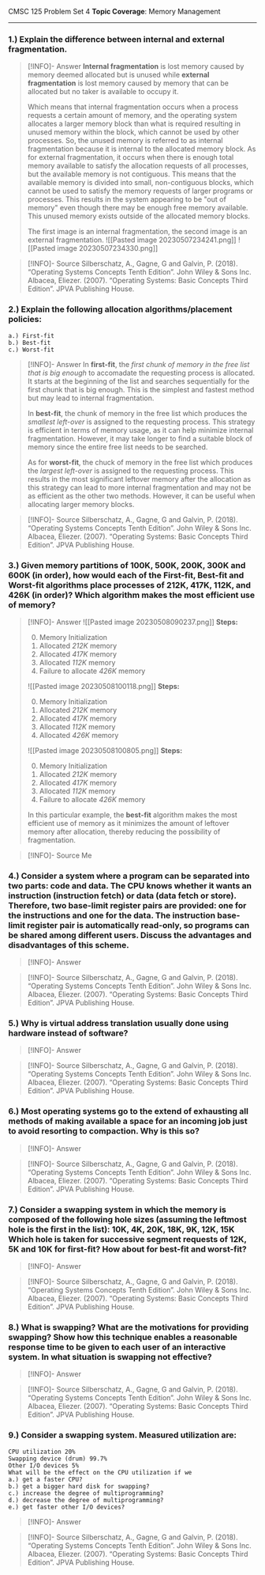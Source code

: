 CMSC 125 Problem Set 4
**Topic Coverage**: Memory Management

---

### 1.) Explain the difference between internal and external fragmentation.

> [!INFO]- Answer
> **Internal fragmentation** is lost memory caused by memory deemed allocated but is unused while **external fragmentation** is lost memory caused by memory that can be allocated but no taker is available to occupy it.
>
> Which means that internal fragmentation occurs when a process requests a certain amount of memory, and the operating system allocates a larger memory block than what is required resulting in unused memory within the block, which cannot be used by other processes. So, the unused memory is referred to as internal fragmentation because it is internal to the allocated memory block. As for external fragmentation, it occurs when there is enough total memory available to satisfy the allocation requests of all processes, but the available memory is not contiguous. This means that the available memory is divided into small, non-contiguous blocks, which cannot be used to satisfy the memory requests of larger programs or processes. This results in the system appearing to be "out of memory" even though there may be enough free memory available. This unused memory exists outside of the allocated memory blocks.
>
> The first image is an internal fragmentation, the second image is an external fragmentation.
> ![[Pasted image 20230507234241.png]]
> ![[Pasted image 20230507234330.png]]

> [!INFO]- Source
> Silberschatz, A., Gagne, G and Galvin, P. (2018). “Operating Systems Concepts Tenth Edition”. John Wiley & Sons Inc.
> Albacea, Eliezer. (2007). “Operating Systems: Basic Concepts Third Edition”. JPVA Publishing House.

### 2.) Explain the following allocation algorithms/placement policies:
```
a.) First-fit
b.) Best-fit
c.) Worst-fit
```

> [!INFO]- Answer
> In **first-fit**, the *first chunk of memory in the free list that is big enough* to accomadate the requesting process is allocated. It starts at the beginning of the list and searches sequentially for the first chunk that is big enough. This is the simplest and fastest method but may lead to internal fragmentation.
> 
> In **best-fit**, the chunk of memory in the free list which produces the *smallest left-over* is assigned to the requesting process. This strategy is efficient in terms of memory usage, as it can help minimize internal fragmentation. However, it may take longer to find a suitable block of memory since the entire free list needs to be searched.
> 
> As for **worst-fit**, the chuck of memory in the free list which produces the *largest left-over* is assigned to the requesting process. This results in the most significant leftover memory after the allocation as this strategy can lead to more internal fragmentation and may not be as efficient as the other two methods. However, it can be useful when allocating larger memory blocks.

> [!INFO]- Source
> Silberschatz, A., Gagne, G and Galvin, P. (2018). “Operating Systems Concepts Tenth Edition”. John Wiley & Sons Inc.
> Albacea, Eliezer. (2007). “Operating Systems: Basic Concepts Third Edition”. JPVA Publishing House.

### 3.) Given memory partitions of 100K, 500K, 200K, 300K and 600K (in order), how would each of the First-fit, Best-fit and Worst-fit algorithms place processes of 212K, 417K, 112K, and 426K (in order)? Which algorithm makes the most efficient use of memory?

> [!INFO]- Answer
>![[Pasted image 20230508090237.png]]
>**Steps:**
>
>0) Memory Initialization
>1) Allocated *212K* memory
>2) Allocated *417K* memory
>3) Allocated *112K* memory
>4) Failure to allocate *426K* memory
> 
> ![[Pasted image 20230508100118.png]]
>**Steps:**
>
>0) Memory Initialization
>1) Allocated *212K* memory
>2) Allocated *417K* memory
>3) Allocated *112K* memory
>4) Allocated *426K* memory
> 
> ![[Pasted image 20230508100805.png]]
>**Steps:**
>
>0) Memory Initialization
>1) Allocated *212K* memory
>2) Allocated *417K* memory
>3) Allocated *112K* memory
>4) Failure to allocate *426K* memory
>
> In this particular example, the **best-fit** algorithm makes the most efficient use of memory as it minimizes the amount of leftover memory after allocation, thereby reducing the possibility of fragmentation.

> [!INFO]- Source
> Me


### 4.) Consider a system where a program can be separated into two parts: code and data. The CPU knows whether it wants an instruction (instruction fetch) or data (data fetch or store). Therefore, two base-limit register pairs are provided: one for the instructions and one for the data. The instruction base-limit register pair is automatically read-only, so programs can be shared among different users. Discuss the advantages and disadvantages of this scheme.

> [!INFO]- Answer
>

> [!INFO]- Source
> Silberschatz, A., Gagne, G and Galvin, P. (2018). “Operating Systems Concepts Tenth Edition”. John Wiley & Sons Inc.
> Albacea, Eliezer. (2007). “Operating Systems: Basic Concepts Third Edition”. JPVA Publishing House.

### 5.) Why is virtual address translation usually done using hardware instead of software?

> [!INFO]- Answer
>

> [!INFO]- Source
> Silberschatz, A., Gagne, G and Galvin, P. (2018). “Operating Systems Concepts Tenth Edition”. John Wiley & Sons Inc.
> Albacea, Eliezer. (2007). “Operating Systems: Basic Concepts Third Edition”. JPVA Publishing House.

### 6.) Most operating systems go to the extend of exhausting all methods of making available a space for an incoming job just to avoid resorting to compaction. Why is this so?

> [!INFO]- Answer
>

> [!INFO]- Source
> Silberschatz, A., Gagne, G and Galvin, P. (2018). “Operating Systems Concepts Tenth Edition”. John Wiley & Sons Inc.
> Albacea, Eliezer. (2007). “Operating Systems: Basic Concepts Third Edition”. JPVA Publishing House.

### 7.) Consider a swapping system in which the memory is composed of the following hole sizes (assuming the leftmost hole is the first in the list): 10K, 4K, 20K, 18K, 9K, 12K, 15K Which hole is taken for successive segment requests of 12K, 5K and 10K for first-fit? How about for best-fit and worst-fit?

> [!INFO]- Answer
>

> [!INFO]- Source
> Silberschatz, A., Gagne, G and Galvin, P. (2018). “Operating Systems Concepts Tenth Edition”. John Wiley & Sons Inc.
> Albacea, Eliezer. (2007). “Operating Systems: Basic Concepts Third Edition”. JPVA Publishing House.

### 8.) What is swapping? What are the motivations for providing swapping? Show how this technique enables a reasonable response time to be given to each user of an interactive system. In what situation is swapping not effective?

> [!INFO]- Answer
>

> [!INFO]- Source
> Silberschatz, A., Gagne, G and Galvin, P. (2018). “Operating Systems Concepts Tenth Edition”. John Wiley & Sons Inc.
> Albacea, Eliezer. (2007). “Operating Systems: Basic Concepts Third Edition”. JPVA Publishing House.

### 9.) Consider a swapping system. Measured utilization are:
```
CPU utilization 20%
Swapping device (drum) 99.7%
Other I/O devices 5%
What will be the effect on the CPU utilization if we
a.) get a faster CPU?
b.) get a bigger hard disk for swapping?
c.) increase the degree of multiprogramming?
d.) decrease the degree of multiprogramming?
e.) get faster other I/O devices?
```

> [!INFO]- Answer
>

> [!INFO]- Source
> Silberschatz, A., Gagne, G and Galvin, P. (2018). “Operating Systems Concepts Tenth Edition”. John Wiley & Sons Inc.
> Albacea, Eliezer. (2007). “Operating Systems: Basic Concepts Third Edition”. JPVA Publishing House.

